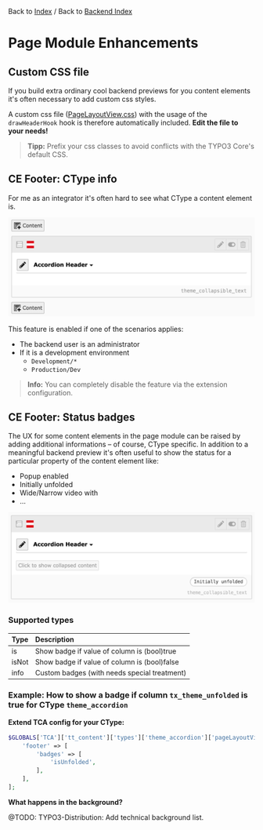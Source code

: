 Back to [Index](../Index.md) / Back to [Backend Index](Index.md)

# Page Module Enhancements

## Custom CSS file

If you build extra ordinary cool backend previews for you content
elements it's often necessary to add custom css styles.

A custom css file
([PageLayoutView.css](../../../Resources/Public/Css/Backend/PageLayoutView.css))
with the usage of the `drawHeaderHook` hook is therefore automatically
included. **Edit the file to your needs!**

> **Tipp:** Prefix your css classes to avoid conflicts with the TYPO3
> Core's default CSS.

## CE Footer: CType info

For me as an integrator it's often hard to see what CType a content element
is.

![pagelayoutview-ce-footer-ctype.png](../../Images/pagelayoutview-ce-footer-ctype.png)

This feature is enabled if one of the scenarios applies:
- The backend user is an administrator
- If it is a development environment
  - `Development/*`
  - `Production/Dev`

> **Info:** You can completely disable the feature via the extension configuration.

## CE Footer: Status badges

The UX for some content elements in the page module can be raised by
adding additional informations – of course, CType specific. In addition
to a meaningful backend preview it's often useful to show the status for
a particular property of the content element like:
- Popup enabled
- Initially unfolded
- Wide/Narrow video with
- ...

![pagelayoutview-ce-footer-badges.png](../../Images/pagelayoutview-ce-footer-badges.png)

### Supported types

| Type  | Description                                  |
|:------|:---------------------------------------------|
| is    | Show badge if value of column is (bool)true  |
| isNot | Show badge if value of column is (bool)false |
| info  | Custom badges (with needs special treatment) |

### Example: How to show a badge if column `tx_theme_unfolded` is true for CType `theme_accordion`

**Extend TCA config for your CType:**

```php
$GLOBALS['TCA']['tt_content']['types']['theme_accordion']['pageLayoutViewEnrichment'] = [
    'footer' => [
        'badges' => [
            'isUnfolded',
        ],
    ],
];
```

**What happens in the background?**

@TODO: TYPO3-Distribution: Add technical background list.

